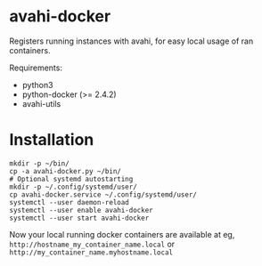 avahi-docker
============

Registers running instances with avahi, for easy local usage of ran containers.

Requirements:

* python3
* python-docker (>= 2.4.2)
* avahi-utils

Installation
===========


    mkdir -p ~/bin/
    cp -a avahi-docker.py ~/bin/
    # Optional systemd autostarting
    mkdir -p ~/.config/systemd/user/
    cp avahi-docker.service ~/.config/systemd/user/
    systemctl --user daemon-reload
    systemctl --user enable avahi-docker
    systemctl --user start avahi-docker

Now your local running docker containers are available at eg, `http://hostname_my_container_name.local` or 
`http://my_container_name.myhostname.local`



